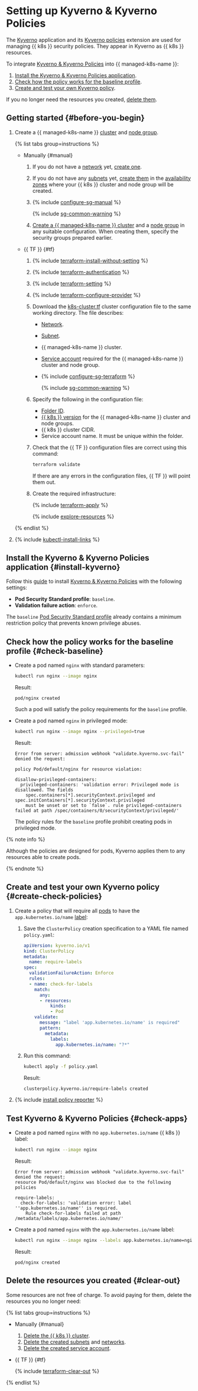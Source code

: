 # Setting up Kyverno & Kyverno Policies

The [Kyverno](https://kyverno.io) application and its [Kyverno policies](https://github.com/kyverno/kyverno/tree/main/charts/kyverno-policies) extension are used for managing {{ k8s }} security policies. They appear in Kyverno as {{ k8s }} resources.

To integrate [Kyverno & Kyverno Policies](/marketplace/products/yc/kyverno) into {{ managed-k8s-name }}:

1. [Install the Kyverno & Kyverno Policies application](#install-kyverno).
1. [Check how the policy works for the baseline profile](#check-baseline).
1. [Create and test your own Kyverno policy](#create-check-policies).

If you no longer need the resources you created, [delete them](#clear-out).

## Getting started {#before-you-begin}

1. Create a {{ managed-k8s-name }} [cluster](../../../managed-kubernetes/concepts/index.md#kubernetes-cluster) and [node group](../../../managed-kubernetes/concepts/index.md#node-group).

   {% list tabs group=instructions %}

   - Manually {#manual}

     1. If you do not have a [network](../../../vpc/concepts/network.md#network) yet, [create one](../../../vpc/operations/network-create.md).
     1. If you do not have any [subnets](../../../vpc/concepts/network.md#subnet) yet, [create them](../../../vpc/operations/subnet-create.md) in the [availability zones](../../../overview/concepts/geo-scope.md) where your {{ k8s }} cluster and node group will be created.
     1. {% include [configure-sg-manual](../../../_includes/managed-kubernetes/security-groups/configure-sg-manual-lvl3.md) %}

        {% include [sg-common-warning](../../../_includes/managed-kubernetes/security-groups/sg-common-warning.md) %}

     1. [Create a {{ managed-k8s-name }} cluster](../../../managed-kubernetes/operations/kubernetes-cluster/kubernetes-cluster-create.md) and a [node group](../../../managed-kubernetes/operations/node-group/node-group-create.md) in any suitable configuration. When creating them, specify the security groups prepared earlier.

   - {{ TF }} {#tf}

     1. {% include [terraform-install-without-setting](../../../_includes/mdb/terraform/install-without-setting.md) %}
     1. {% include [terraform-authentication](../../../_includes/mdb/terraform/authentication.md) %}
     1. {% include [terraform-setting](../../../_includes/mdb/terraform/setting.md) %}
     1. {% include [terraform-configure-provider](../../../_includes/mdb/terraform/configure-provider.md) %}

     1. Download the [k8s-cluster.tf](https://github.com/yandex-cloud-examples/yc-mk8s-cluster-infrastructure/blob/main/k8s-cluster.tf) cluster configuration file to the same working directory. The file describes:
        * [Network](../../../vpc/concepts/network.md#network).
        * [Subnet](../../../vpc/concepts/network.md#subnet).
        * {{ managed-k8s-name }} cluster.
        * [Service account](../../../iam/concepts/users/service-accounts.md) required for the {{ managed-k8s-name }} cluster and node group.
        * {% include [configure-sg-terraform](../../../_includes/managed-kubernetes/security-groups/configure-sg-tf-lvl3.md) %}

            {% include [sg-common-warning](../../../_includes/managed-kubernetes/security-groups/sg-common-warning.md) %}

     1. Specify the following in the configuration file:
        * [Folder ID](../../../resource-manager/operations/folder/get-id.md).
        * [{{ k8s }} version](../../concepts/release-channels-and-updates.md) for the {{ managed-k8s-name }} cluster and node groups.
        * {{ k8s }} cluster CIDR.
        * Service account name. It must be unique within the folder.
     1. Check that the {{ TF }} configuration files are correct using this command:

        ```bash
        terraform validate
        ```

        If there are any errors in the configuration files, {{ TF }} will point them out.
     1. Create the required infrastructure:

        {% include [terraform-apply](../../../_includes/mdb/terraform/apply.md) %}

        {% include [explore-resources](../../../_includes/mdb/terraform/explore-resources.md) %}

   {% endlist %}

1. {% include [kubectl-install-links](../../../_includes/managed-kubernetes/kubectl-install.md) %}

## Install the Kyverno & Kyverno Policies application {#install-kyverno}

Follow this [guide](../../operations/applications/kyverno.md) to install [Kyverno & Kyverno Policies](/marketplace/products/yc/kyverno) with the following settings:

* **Pod Security Standard profile**: `baseline`.
* **Validation failure action**: `enforce`.

The `baseline` [Pod Security Standard profile](https://kubernetes.io/docs/concepts/security/pod-security-standards/) already contains a minimum restriction policy that prevents known privilege abuses.

## Check how the policy works for the baseline profile {#check-baseline}

* Create a pod named `nginx` with standard parameters:

  ```bash
  kubectl run nginx --image nginx
  ```

  Result:

  ```text
  pod/nginx created
  ```

  Such a pod will satisfy the policy requirements for the `baseline` profile.

* Create a pod named `nginx` in privileged mode:

  ```bash
  kubectl run nginx --image nginx --privileged=true
  ```

  Result:

  ```text
  Error from server: admission webhook "validate.kyverno.svc-fail" denied the request:

  policy Pod/default/nginx for resource violation:

  disallow-privileged-containers:
    privileged-containers: 'validation error: Privileged mode is disallowed. The fields
      spec.containers[*].securityContext.privileged and spec.initContainers[*].securityContext.privileged
      must be unset or set to `false`. rule privileged-containers failed at path /spec/containers/0/securityContext/privileged/'
  ```

  The policy rules for the `baseline` profile prohibit creating pods in privileged mode.

{% note info %}

Although the policies are designed for pods, Kyverno applies them to any resources able to create pods.

{% endnote %}

## Create and test your own Kyverno policy {#create-check-policies}

1. Create a policy that will require all [pods](../../concepts/index.md#pod) to have the `app.kubernetes.io/name` [label](../../../resource-manager/concepts/labels.md):
   1. Save the `ClusterPolicy` creation specification to a YAML file named `policy.yaml`:

      ```yaml
      apiVersion: kyverno.io/v1
      kind: ClusterPolicy
      metadata:
        name: require-labels
      spec:
        validationFailureAction: Enforce
        rules:
        - name: check-for-labels
          match:
            any:
            - resources:
                kinds:
                - Pod
          validate:
            message: "label 'app.kubernetes.io/name' is required"
            pattern:
              metadata:
                labels:
                  app.kubernetes.io/name: "?*"
      ```

   1. Run this command:

      ```bash
      kubectl apply -f policy.yaml
      ```

      Result:

      ```text
      clusterpolicy.kyverno.io/require-labels created
      ```
1. {% include [install policy reporter](../../../_includes/managed-kubernetes/install-policy-reporter.md) %}

## Test Kyverno & Kyverno Policies {#check-apps}

* Create a pod named `nginx` with no `app.kubernetes.io/name` {{ k8s }} label:

  ```bash
  kubectl run nginx --image nginx
  ```

  Result:
  ```text
  Error from server: admission webhook "validate.kyverno.svc-fail" denied the request:
  resource Pod/default/nginx was blocked due to the following policies

  require-labels:
    check-for-labels: 'validation error: label ''app.kubernetes.io/name'' is required.
      Rule check-for-labels failed at path /metadata/labels/app.kubernetes.io/name/'
  ```

* Create a pod named `nginx` with the `app.kubernetes.io/name` label:

  ```bash
  kubectl run nginx --image nginx --labels app.kubernetes.io/name=nginx
  ```

  Result:

  ```text
  pod/nginx created
  ```

## Delete the resources you created {#clear-out}

Some resources are not free of charge. To avoid paying for them, delete the resources you no longer need:

{% list tabs group=instructions %}

- Manually {#manual}

  1. [Delete the {{ k8s }} cluster](../../../managed-kubernetes/operations/kubernetes-cluster/kubernetes-cluster-delete.md).
  1. [Delete the created subnets](../../../vpc/operations/subnet-delete.md) and [networks](../../../vpc/operations/network-delete.md).
  1. [Delete the created service account](../../../iam/operations/sa/delete.md).

- {{ TF }} {#tf}

  {% include [terraform-clear-out](../../../_includes/mdb/terraform/clear-out.md) %}

{% endlist %}
